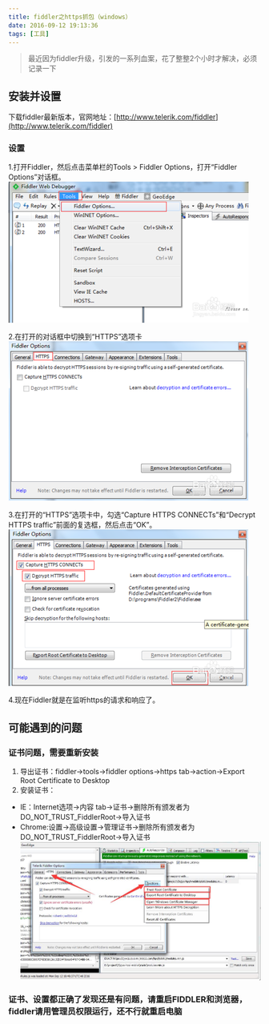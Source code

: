 ```yaml
---
title: fiddler之https抓包（windows）
date: 2016-09-12 19:13:36
tags: [工具]
---
```


> 最近因为fiddler升级，引发的一系列血案，花了整整2个小时才解决，必须记录一下

## 安装并设置
下载fiddler最新版本，官网地址：[http://www.telerik.com/fiddler](http://www.telerik.com/fiddler)

### 设置

1.打开Fiddler，然后点击菜单栏的Tools > Fiddler Options，打开“Fiddler Options”对话框。
![](/images/page/fiddler/1.jpg)

2.在打开的对话框中切换到“HTTPS”选项卡
![](/images/page/fiddler/2.jpg)

3.在打开的“HTTPS”选项卡中，勾选“Capture HTTPS  CONNECTs”和“Decrypt HTTPS traffic”前面的复选框，然后点击“OK”。
![](/images/page/fiddler/3.jpg)

4.现在Fiddler就是在监听https的请求和响应了。
<!--more-->

## 可能遇到的问题
### 证书问题，需要重新安装
1. 导出证书：fiddler->tools->fiddler options->https tab->action->Export Root Certificate to Desktop
2. 安装证书：
- IE：Internet选项->内容 tab->证书->删除所有颁发者为DO_NOT_TRUST_FiddlerRoot->导入证书
- Chrome:设置->高级设置->管理证书->删除所有颁发者为DO_NOT_TRUST_FiddlerRoot->导入证书
![](/images/page/fiddler/4.jpg)

### 证书、设置都正确了发现还是有问题，请重启FIDDLER和浏览器，fiddler请用管理员权限运行，还不行就重启电脑
